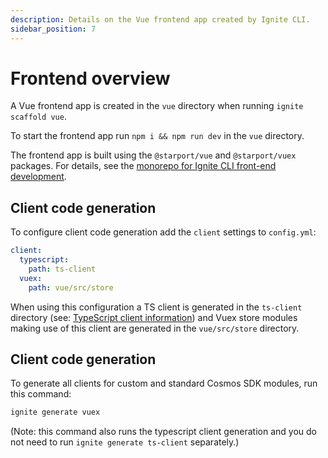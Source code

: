 ```yaml
---
description: Details on the Vue frontend app created by Ignite CLI.
sidebar_position: 7
---
```


# Frontend overview

A Vue frontend app is created in the `vue` directory when running `ignite scaffold vue`.

To start the frontend app run `npm i && npm run dev` in the `vue` directory.

The frontend app is built using the `@starport/vue` and `@starport/vuex` packages.
For details, see the [monorepo for Ignite CLI front-end development](https://github.com/ignite/web).

## Client code generation

To configure client code generation add the `client` settings to `config.yml`:

```yaml
client:
  typescript:
    path: ts-client
  vuex:
    path: vue/src/store
```

When using this configuration a TS client is generated in the `ts-client` directory (see: [TypeScript client information](/clients/typescript))
and Vuex store modules making use of this client are generated in the `vue/src/store` directory.

## Client code generation

To generate all clients for custom and standard Cosmos SDK modules, run this command:

```bash
ignite generate vuex
```

(Note: this command also runs the typescript client generation and you do not need to run `ignite generate ts-client` separately.)
